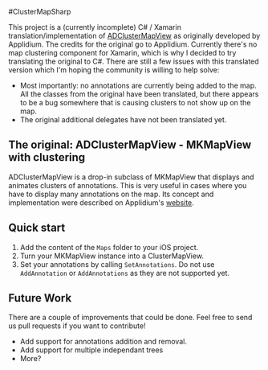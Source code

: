 #ClusterMapSharp

This project is a (currently incomplete) C# / Xamarin translation/implementation of [ADClusterMapView][] as originally developed by Applidium. The credits for the original go to Applidium. Currently there's no map clustering component for Xamarin, which is why I decided to try translating the original to C#. There are still a few issues with this translated version which I'm hoping the community is willing to help solve:

- Most importantly: no annotations are currently being added to the map. All the classes from the original have been translated, but there appears to be a bug somewhere that is causing clusters to not show up on the map.
- The original additional delegates have not been translated yet.

## The original: ADClusterMapView - MKMapView with clustering

ADClusterMapView is a drop-in subclass of MKMapView that displays and animates clusters of annotations. This is very useful in cases where you have to display many annotations on the map. Its concept and implementation were described on Applidium's [website][].

[ADClusterMapView]: https://github.com/applidium/ADClusterMapView
[website]: http://applidium.com/en/news/too_many_pins_on_your_map/

## Quick start

1. Add the content of the `Maps` folder to your iOS project.
2. Turn your MKMapView instance into a ClusterMapView.
3. Set your annotations by calling `SetAnnotations`. Do not use `AddAnnotation` or `AddAnnotations` as they are not supported yet.

## Future Work

There are a couple of improvements that could be done. Feel free to send us pull requests if you want to contribute!

- Add support for annotations addition and removal.
- Add support for multiple independant trees
- More?